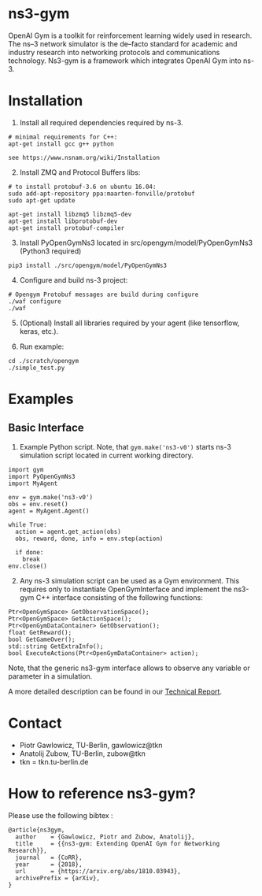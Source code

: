 ns3-gym
============

OpenAI Gym is a toolkit for reinforcement learning widely used in research. The ns–3 network simulator is the de–facto standard for academic and industry research into networking protocols and communications technology. Ns3-gym is a framework which integrates OpenAI Gym into ns-3.

Installation
============

1. Install all required dependencies required by ns-3.
```
# minimal requirements for C++:
apt-get install gcc g++ python

see https://www.nsnam.org/wiki/Installation
```
2. Install ZMQ and Protocol Buffers libs:
```
# to install protobuf-3.6 on ubuntu 16.04:
sudo add-apt-repository ppa:maarten-fonville/protobuf
sudo apt-get update

apt-get install libzmq5 libzmq5-dev
apt-get install libprotobuf-dev
apt-get install protobuf-compiler
```
3. Install PyOpenGymNs3 located in src/opengym/model/PyOpenGymNs3 (Python3 required)
```
pip3 install ./src/opengym/model/PyOpenGymNs3
```
4. Configure and build ns-3 project:
```
# Opengym Protobuf messages are build during configure
./waf configure
./waf
```
5. (Optional) Install all libraries required by your agent (like tensorflow, keras, etc.).

6. Run example:
```
cd ./scratch/opengym
./simple_test.py
```
Examples
========

## Basic Interface

1. Example Python script. Note, that `gym.make('ns3-v0')` starts ns-3 simulation script located in current working directory.
```
import gym
import PyOpenGymNs3
import MyAgent

env = gym.make('ns3-v0')
obs = env.reset()
agent = MyAgent.Agent()

while True:
  action = agent.get_action(obs)
  obs, reward, done, info = env.step(action)

  if done:
    break
env.close()
```
2. Any ns-3 simulation script can be used as a Gym environment. This requires only to instantiate OpenGymInterface and implement the ns3-gym C++ interface consisting of the following functions:
```
Ptr<OpenGymSpace> GetObservationSpace();
Ptr<OpenGymSpace> GetActionSpace();
Ptr<OpenGymDataContainer> GetObservation();
float GetReward();
bool GetGameOver();
std::string GetExtraInfo();
bool ExecuteActions(Ptr<OpenGymDataContainer> action);
```
Note, that the generic ns3-gym interface allows to observe any variable or parameter in a simulation.

A more detailed description can be found in our [Technical Report](https://arxiv.org/pdf/1810.03943.pdf).


Contact
============
* Piotr Gawlowicz, TU-Berlin, gawlowicz@tkn
* Anatolij Zubow, TU-Berlin, zubow@tkn
* tkn = tkn.tu-berlin.de

How to reference ns3-gym?
============

Please use the following bibtex :

```
@article{ns3gym,
  author    = {Gawlowicz, Piotr and Zubow, Anatolij},
  title     = {{ns3-gym: Extending OpenAI Gym for Networking Research}},
  journal   = {CoRR},
  year      = {2018},
  url       = {https://arxiv.org/abs/1810.03943},
  archivePrefix = {arXiv},
}
```
